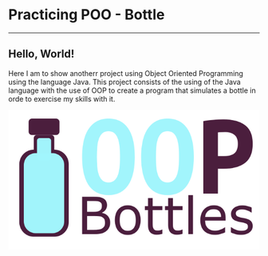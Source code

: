 # Practicing POO - Bottle
---
## Hello, World!
Here I am to show anotherr project using Object Oriented Programming using the language Java.
This project consists of the using of the Java language with the use of OOP to create a program that simulates a bottle in orde to exercise my skills with it.

![img bottle vector](/GarrafinhaDeAgua/lib/Garrafas_Repositorio.png)